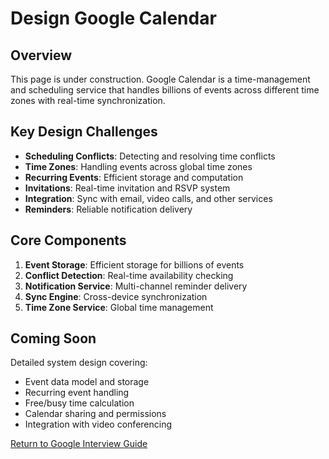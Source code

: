 # Design Google Calendar

## Overview

This page is under construction. Google Calendar is a time-management and scheduling service that handles billions of events across different time zones with real-time synchronization.

## Key Design Challenges

- **Scheduling Conflicts**: Detecting and resolving time conflicts
- **Time Zones**: Handling events across global time zones
- **Recurring Events**: Efficient storage and computation
- **Invitations**: Real-time invitation and RSVP system
- **Integration**: Sync with email, video calls, and other services
- **Reminders**: Reliable notification delivery

## Core Components

1. **Event Storage**: Efficient storage for billions of events
2. **Conflict Detection**: Real-time availability checking
3. **Notification Service**: Multi-channel reminder delivery
4. **Sync Engine**: Cross-device synchronization
5. **Time Zone Service**: Global time management

## Coming Soon

Detailed system design covering:
- Event data model and storage
- Recurring event handling
- Free/busy time calculation
- Calendar sharing and permissions
- Integration with video conferencing

[Return to Google Interview Guide](./index.md)